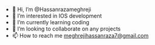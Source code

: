 - 👋 Hi, I’m @Hassanrazameghreji
- 👀 I’m interested in IOS development
- 🌱 I’m currently learning coding
- 💞️ I’m looking to collaborate on any projects
- 📫 How to reach me meghrejihassanraza7@gmail.com

<!---
Hassanrazameghreji/Hassanrazameghreji is a ✨ special ✨ repository because its `README.md` (this file) appears on your GitHub profile.
You can click the Preview link to take a look at your changes.
--->

